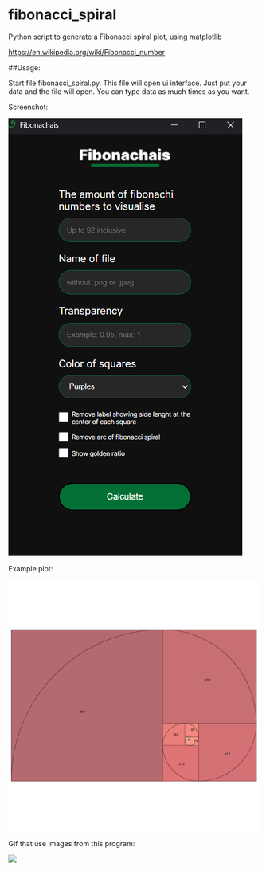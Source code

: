 # fibonacci_spiral

Python script to generate a Fibonacci spiral plot, using matplotlib

https://en.wikipedia.org/wiki/Fibonacci_number


##Usage:

Start file fibonacci_spiral.py. This file will open ui interface. Just put your data and the file will open. You can type data as much times as you want.

Screenshot:

![](./screenshot.png)

Example plot:

![](./plot.png)

Gif that use images from this program:

![](https://media.giphy.com/media/stVWPM4WEuFCTd28R1/giphy.gif)
